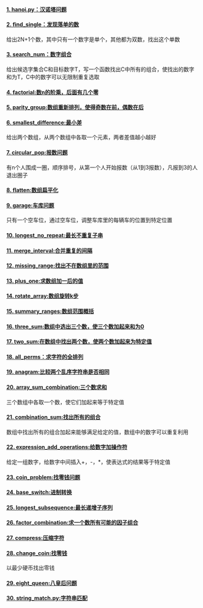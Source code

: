 #### [1. hanoi.py：汉诺塔问题](./hanoi.py)
#### [2. find_single：发现落单的数](./find_single.py)
给出2N+1个数，其中只有一个数字是单个，其他都为双数，找出这个单数
#### [3. search_num：数字组合](./search_num.py)
给出候选字集合C和目标数字T，写一个函数找出C中所有的组合，使找出的数字和为T，C中的数字可以无限制重复选取
#### [4. factorial:数n的阶乘，后面有几个零](./factorial.py)
#### [5. parity_group:数组重新排列，使得奇数在前，偶数在后](./parity_group.py)
#### [6. smallest_difference:最小差](./smallest_difference.py)
给出两个数组，从两个数组中各取一个元素，两者差值越小越好
#### [7. circular_pop:报数问题](./circular_pop.py)
有n个人围成一圈，顺序排号，从第一个人开始报数（从1到3报数），凡报到3的人退出圈子
#### [8. flatten:数组扁平化](./flatten.py)
#### [9. garage:车库问题](./garage.py)
只有一个空车位，通过空车位，调整车库里的每辆车的位置到特定位置
#### [10. longest_no_repeat:最长不重复子串](./longest_no_repeat.py)
#### [11. merge_interval:合并重复的间隔](./merge_interval.py)
#### [12. missing_range:找出不在数组里的范围](./missing_range.py)
#### [13. plus_one:求数组加一后的值](./plus_one.py)
#### [14. rotate_array:数组旋转k步](./rotate_array.py)
#### [15. summary_ranges:数组范围概括](./summary_ranges.py)
#### [16. three_sum:数组中选出三个数，使三个数加起来和为0](./three_sum.py)
#### [17. two_sum:在数组中找出两个数，使两个数加起来为特定值](./two_sum.py)
#### [18. all_perms：求字符的全排列](./all_perms.py)
#### [19. anagram:比较两个乱序字符串是否相同](./anagram.py)
#### [20. array_sum_combination:三个数求和](./array_sum_combination.py)
三个数组中各取一个数，使它们加起来等于特定值
#### [21. combination_sum:找出所有的组合](./combination_sum.py)
数组中找出所有的组合加起来能够满足给定的值，数组中的数字可以重复利用
#### [22. expression_add_operations:给数字加操作符](./expression_add_operation.py)
给定一组数字，给数字中间插入+，-，*，使表达式的结果等于特定值
#### [23. coin_problem:找零钱问题](./coin_problem.py)
#### [24. base_switch:进制转换](./base_switch.py)
#### [25. longest_subsequence:最长递增子序列](./longest_subsequence.py)
#### [26. factor_combination:求一个数所有可能的因子组合](./factor_combination.py)
#### [27. compress:压缩字符](./compress.py)
#### [28. change_coin:找零钱](./change_coin.py)
以最少硬币找出零钱
#### [29. eight_queen:八皇后问题](./eight_queen.py)
#### [30. string_match.py:字符串匹配](./string_match.py)